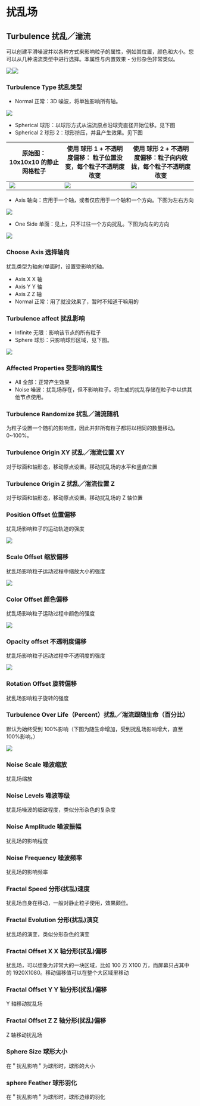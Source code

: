 # 扰乱场

## Turbulence 扰乱／湍流

可以创建平滑噪波并以各种方式来影响粒子的属性，例如其位置，颜色和大小。您可以从几种湍流类型中进行选择。本属性与内置效果 - 分形杂色非常类似。

![](http://cdn.yuelili.com/202020051716-T.png)![](http://cdn.yuelili.com/202020051715-N.png)

### Turbulence Type 扰乱类型

- Normal 正常：3D 噪波，将单独影响所有轴。

![](http://cdn.yuelili.com/202020051846-J.png)

- Spherical 球形：以球形方式从湍流原点沿球壳直径开始位移。见下图
- Spherical 2 球形 2：球形挤压，并且产生效果。见下图

| 原始图： 10x10x10 的静止网格粒子               | 使用 **球形 1** \+ 不透明度偏移： 粒子位置没变，每个粒子不透明度改变 | 使用 **球形 2** \+ 不透明度偏移：粒子向内收拢，每个粒子不透明度改变 |
| ---------------------------------------------- | -------------------------------------------------------------------- | ------------------------------------------------------------------- |
| ![](http://cdn.yuelili.com/202020100213-p.png) | ![](http://cdn.yuelili.com/202020100214-C.png)                       | ![](http://cdn.yuelili.com/202020100214-s.png)                      |

- Axis 轴向：应用于一个轴，或者仅应用于一个轴和一个方向。下图为左右方向

![](http://cdn.yuelili.com/202020100311-I.png)

- One Side 单面：见上，只不过往一个方向扰乱。下图为向左的方向

![](http://cdn.yuelili.com/202020100310-c.png)

### Choose Axis 选择轴向

扰乱类型为轴向/单面时，设置受影响的轴。

- Axis X X 轴
- Axis Y Y 轴
- Axis Z Z 轴
- Normal 正常：用了就没效果了，暂时不知道干嘛用的

### Turbulence affect 扰乱影响

- Infinite 无限：影响该节点的所有粒子
- Sphere 球形：只影响球形区域，见下图。

![](http://cdn.yuelili.com/202020051851-N.png)

### Affected Properties 受影响的属性

- All 全部：正常产生效果
- Noise 噪波：扰乱场存在，但不影响粒子。将生成的扰乱存储在粒子中以供其他节点使用。

### Turbulence Randomize 扰乱／湍流随机

为粒子设置一个随机的影响值，因此并非所有粒子都将以相同的数量移动。 0~100%。

### Turbulence Origin XY 扰乱／湍流位置 XY

对于球面和轴形态，移动原点设置。移动扰乱场的水平和竖直位置

### Turbulence Origin Z 扰乱／湍流位置 Z

对于球面和轴形态，移动原点设置。移动扰乱场的 Z 轴位置

### Position Offset 位置偏移

扰乱场影响粒子的运动轨迹的强度

![](http://cdn.yuelili.com/202020051831-8.png)

### Scale Offset 缩放偏移

扰乱场影响粒子运动过程中缩放大小的强度

![](http://cdn.yuelili.com/202020051832-Q.png)

### Color Offset 颜色偏移

扰乱场影响粒子运动过程中颜色的强度

![](http://cdn.yuelili.com/202020051832-o.png)

### Opacity offset 不透明度偏移

扰乱场影响粒子运动过程中不透明度的强度

![](http://cdn.yuelili.com/202020051832-S.png)

### Rotation Offset 旋转偏移

扰乱场影响粒子旋转的强度

### Turbulence Over Life（Percent）扰乱／湍流跟随生命（百分比）

默认为始终受到 100%影响（下图为随生命增加，受到扰乱场影响增大，直至 100%影响。）

![](http://cdn.yuelili.com/202020051839-2.png)

### Noise Scale 噪波缩放

扰乱场缩放

### Noise Levels 噪波等级

扰乱场噪波的细致程度，类似分形杂色的复杂度

### Noise Amplitude 噪波振幅

扰乱场的影响程度

### Noise Frequency 噪波频率

扰乱场的影响频率

### Fractal Speed 分形(扰乱)速度

扰乱场自身在移动，一般对静止粒子使用，效果颇佳。

### Fractal Evolution 分形(扰乱)演变

扰乱场的演变，类似分形杂色的演变

### Fractal Offset X X 轴分形(扰乱)偏移

扰乱场，可以想象为非常大的一块区域，比如 100 万 X100 万，而屏幕只占其中的 1920X1080。移动偏移值可以在整个大区域里移动

### Fractal Offset Y Y 轴分形(扰乱)偏移

Y 轴移动扰乱场

### Fractal Offset Z Z 轴分形(扰乱)偏移

Z 轴移动扰乱场

### Sphere Size 球形大小

在＂扰乱影响＂为球形时，球形的大小

### sphere Feather 球形羽化

在＂扰乱影响＂为球形时，球形边缘的羽化
